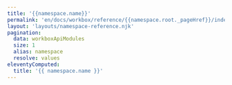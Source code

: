 ```yaml
---
title: '{{namespace.name}}'
permalink: 'en/docs/workbox/reference/{{namespace.root._pageHref}}/index.html'
layout: 'layouts/namespace-reference.njk'
pagination:
  data: workboxApiModules
  size: 1
  alias: namespace
  resolve: values
eleventyComputed:
  title: '{{ namespace.name }}'
---
```

